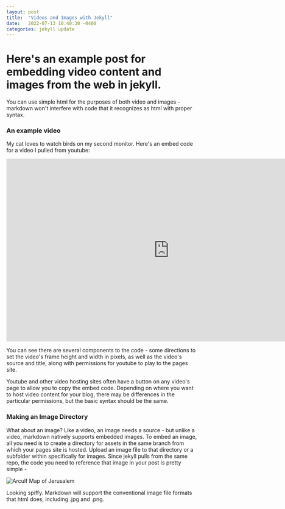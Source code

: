 ```yaml
---
layout: post
title:  "Videos and Images with Jekyll"
date:   2022-07-13 10:40:30 -0400
categories: jekyll update
---
```


# Here's an example post for embedding video content and images from the web in jekyll.
You can use simple html for the purposes of both video and images - markdown won't interfere with code that it recognizes as html with proper syntax.

### An example video
My cat loves to watch birds on my second monitor. Here's an embed code for a video I pulled from youtube:

<iframe width="853" height="480" src="https://www.youtube.com/embed/xbs7FT7dXYc" title="Videos for Cats to Watch - 8 Hour Birds Bonanza - Cat TV Bird Watch" frameborder="0" allow="accelerometer; autoplay; clipboard-write; encrypted-media; gyroscope; picture-in-picture" allowfullscreen></iframe>

You can see there are several components to the code - some directions to set the video's frame height and width in pixels, as well as the video's source and title, along with permissions for youtube to play to the pages site.

Youtube and other video hosting sites often have a button on any video's page to allow you to copy the embed code. Depending on where you want to host video content for your blog, there may be differences in the particular permissions, but the basic syntax should be the same. 

### Making an Image Directory

What about an image? Like a video, an image needs a source - but unlike a video, markdown natively supports embedded images. To embed an image, all you need is to create a directory for assets in the same branch from which your pages site is hosted.
Upload an image file to that directory or a subfolder within specifically for images. Since jekyll pulls from the same repo, the code you need to reference that image in your post is pretty simple - 

![Arculf Map of Jerusalem](/teaching-blog/assets/images/jerusalem-map-arculf.jpg)

Looking spiffy. Markdown will support the conventional image file formats that html does, including .jpg and .png.
